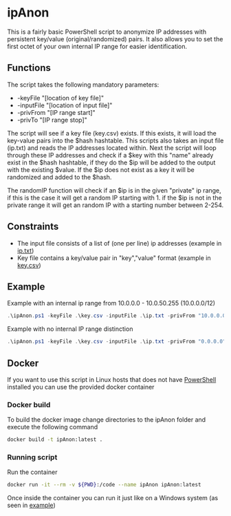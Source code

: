 # ipAnon
This is a fairly basic PowerShell script to anonymize IP addresses with persistent key/value (original/randomized) pairs. It also allows you to set the first octet of your own internal IP range for easier identification.

## Functions
The script takes the following mandatory parameters:
* -keyFile "[location of key file]"
* -inputFile "[location of input file]"
* -privFrom "[IP range start]"
* -privTo "[IP range stop]"


The script will see if a key file (key.csv) exists. If this exists, it will load the key-value pairs into the $hash hashtable. This scripts also takes an input file (ip.txt) and reads the IP addresses located within. Next the script will loop through these IP addresses and check if a $key with this "name" already exist in the $hash hashtable, if they do the $ip will be added to the output with the existing $value. If the $ip does not exist as a key it will be randomized and added to the $hash.

The randomIP function will check if an $ip is in the given "private" ip range, if this is the case it will get a random IP starting with 1. if the $ip is not in the private range it will get an random IP with a starting number between 2-254.

## Constraints
* The input file consists of a list of (one per line) ip addresses (example in [ip.txt](ip.txt))
* Key file contains a key/value pair in "key","value" format (example in [key.csv](key.csv))


## Example
Example with an internal ip range from 10.0.0.0 - 10.0.50.255 (10.0.0.0/12)
```powershell
.\ipAnon.ps1 -keyFile .\key.csv -inputFile .\ip.txt -privFrom "10.0.0.0" -privTo "10.0.63.255"
```

Example with no internal IP range distinction
```powershell
.\ipAnon.ps1 -keyFile .\key.csv -inputFile .\ip.txt -privFrom "0.0.0.0" -privTo "0.0.0.0"
```

## Docker
If you want to use this script in Linux hosts that does not have [PowerShell](https://docs.microsoft.com/en-us/powershell/scripting/install/installing-powershell-on-linux?view=powershell-7.2) installed you can use the provided docker container

### Docker build
To build the docker image change directories to the ipAnon folder and execute the following command
```bash
docker build -t ipAnon:latest .
```

### Running script
Run the container
```bash
docker run -it --rm -v ${PWD}:/code --name ipAnon ipAnon:latest
```

Once inside the container you can run it just like on a Windows system (as seen in [example](#example))